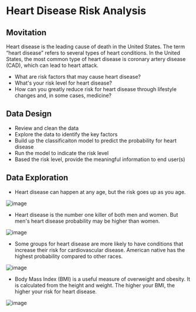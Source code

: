 # Heart Disease Risk Analysis

## Movitation
Heart disease is the leading cause of death in the United States.  The term “heart disease” refers to several types of heart conditions. In the United States, the most common type of heart disease is coronary artery disease (CAD), which can lead to heart attack.

- What are risk factors that may cause heart disease?
- What's your risk level for heart disease? 
- How can you greatly reduce risk for heart disease through lifestyle changes and, in some cases, medicine? 

## Data Design
- Review and clean the data
- Explore the data to identify the key factors
- Build up the classificaiton model to predict the probability for heart disease
- Run the model to indicate the risk level
- Based the risk level, provide the meaningful information to end user(s)

## Data Exploration

- Heart disease can happen at any age, but the risk goes up as you age.

![image](https://user-images.githubusercontent.com/97680882/205699619-7ecb6949-4302-4071-8223-e96ca6af9c69.png)

- Heart disease is the number one killer of both men and women. But men's heart disease probability may be higher than women. 

![image](https://user-images.githubusercontent.com/97680882/205700701-de990356-b8e0-4c80-a3d8-b3a45ff74655.png)

- Some groups for heart disease are more likely to have conditions that increase their risk for cardiovascular disease. American native has the highest probability compared to other races. 

![image](https://user-images.githubusercontent.com/97680882/205702299-e5c08eeb-9a05-441d-bb97-7d0ca3f577fe.png)

- Body Mass Index (BMI) is a useful measure of overweight and obesity. It is calculated from the height and weight. The higher your BMI, the higher your risk for heart disease. 

![image](https://user-images.githubusercontent.com/97680882/205705530-edc5c8d7-9760-4416-8544-96c4ed81f72a.png)

